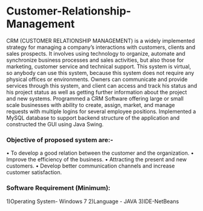 # Customer-Relationship-Management

CRM (CUSTOMER RELATIONSHIP MANAGEMENT) is a widely implemented strategy for managing a company’s interactions with customers, clients and sales prospects. It involves using technology to organize, automate and synchronize business processes and sales activities, but also those for marketing, customer service and technical support. This system is virtual, so anybody can use this system, because this system does not require any physical offices or environments. Owners can communicate and provide services through this system, and client can access and track his status and his project status as well as getting further information about the project and new systems.
Programmed a CRM Software offering large or small scale businesses with ability to create, assign, market, and manage requests with multiple logins for several employee positions. Implemented a MySQL database to support backend structure of the application and constructed the GUI using Java Swing.

### Objective of proposed system are:-
• To develop a good relation between the customer and the organization. 
• Improve the efficiency of the business. 
• Attracting the present and new customers. 
• Develop better communication channels and increase customer satisfaction. 

### Software Requirement (Minimum):
1)Operating System- Windows 7 
2)Language - JAVA 
3)IDE-NetBeans
